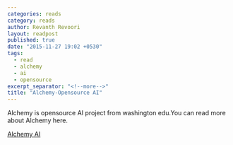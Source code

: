 ```yaml
---
categories: reads
category: reads
author: Revanth Revoori
layout: readpost
published: true
date: "2015-11-27 19:02 +0530"
tags: 
  - read
  - alchemy
  - ai
  - opensource
excerpt_separator: "<!--more-->"
title: "Alchemy-Opensource AI"
---
```



Alchemy is opensource AI project from washington edu.You can read more about Alchemy here.

<a class="embedly-card" href="http://alchemy.cs.washington.edu/">Alchemy AI  <i class="fa fa-external-link"></i></a>
<!--more-->
